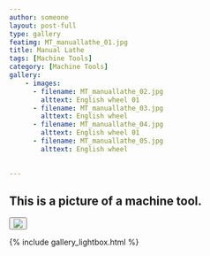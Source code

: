 ```yaml
---
author: someone
layout: post-full
type: gallery
featimg: MT_manuallathe_01.jpg
title: Manual Lathe
tags: [Machine Tools]
category: [Machine Tools]
gallery:
    - images:
      - filename: MT_manuallathe_02.jpg
        alttext: English wheel 01
      - filename: MT_manuallathe_03.jpg
        alttext: English wheel
      - filename: MT_manuallathe_04.jpg
        alttext: English wheel 01
      - filename: MT_manuallathe_05.jpg
        alttext: English wheel
      

---
```

This is a picture of a machine tool.
---
<button id="close-image" onclick="location.href='http://www.paypal.com'"><img src="https://www.paypalobjects.com/webstatic/en_US/i/buttons/buy-logo-large.png"></button>


{% include gallery_lightbox.html %}
